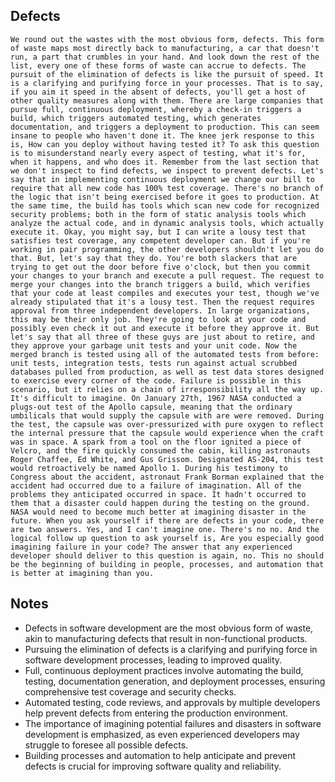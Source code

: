 ## Defects
```
We round out the wastes with the most obvious form, defects. This form of waste maps most directly back to manufacturing, a car that doesn't run, a part that crumbles in your hand. And look down the rest of the list, every one of these forms of waste can accrue to defects. The pursuit of the elimination of defects is like the pursuit of speed. It is a clarifying and purifying force in your processes. That is to say, if you aim it speed in the absent of defects, you'll get a host of other quality measures along with them. There are large companies that pursue full, continuous deployment, whereby a check‑in triggers a build, which triggers automated testing, which generates documentation, and triggers a deployment to production. This can seem insane to people who haven't done it. The knee jerk response to this is, How can you deploy without having tested it? To ask this question is to misunderstand nearly every aspect of testing, what it's for, when it happens, and who does it. Remember from the last section that we don't inspect to find defects, we inspect to prevent defects. Let's say that in implementing continuous deployment we change our bill to require that all new code has 100% test coverage. There's no branch of the logic that isn't being exercised before it goes to production. At the same time, the build has tools which scan new code for recognized security problems; both in the form of static analysis tools which analyze the actual code, and in dynamic analysis tools, which actually execute it. Okay, you might say, but I can write a lousy test that satisfies test coverage, any competent developer can. But if you're working in pair programming, the other developers shouldn't let you do that. But, let's say that they do. You're both slackers that are trying to get out the door before five o'clock, but then you commit your changes to your branch and execute a pull request. The request to merge your changes into the branch triggers a build, which verifies that your code at least compiles and executes your test, though we've already stipulated that it's a lousy test. Then the request requires approval from three independent developers. In large organizations, this may be their only job. They're going to look at your code and possibly even check it out and execute it before they approve it. But let's say that all three of these guys are just about to retire, and they approve your garbage unit tests and your unit code. Now the merged branch is tested using all of the automated tests from before: unit tests, integration tests, tests run against actual scrubbed databases pulled from production, as well as test data stores designed to exercise every corner of the code. Failure is possible in this scenario, but it relies on a chain of irresponsibility all the way up. It's difficult to imagine. On January 27th, 1967 NASA conducted a plugs‑out test of the Apollo capsule, meaning that the ordinary umbilicals that would supply the capsule with are were removed. During the test, the capsule was over‑pressurized with pure oxygen to reflect the internal pressure that the capsule would experience when the craft was in space. A spark from a tool on the floor ignited a piece of Velcro, and the fire quickly consumed the cabin, killing astronauts Roger Chaffee, Ed White, and Gus Grissom. Designated AS‑204, this test would retroactively be named Apollo 1. During his testimony to Congress about the accident, astronaut Frank Borman explained that the accident had occurred due to a failure of imagination. All of the problems they anticipated occurred in space. It hadn't occurred to them that a disaster could happen during the testing on the ground. NASA would need to become much better at imagining disaster in the future. When you ask yourself if there are defects in your code, there are two answers. Yes, and I can't imagine one. There's no no. And the logical follow up question to ask yourself is, Are you especially good imagining failure in your code? The answer that any experienced developer should deliver to this question is again, no. This no should be the beginning of building in people, processes, and automation that is better at imagining than you.
```

## Notes
- Defects in software development are the most obvious form of waste, akin to manufacturing defects that result in non-functional products.
- Pursuing the elimination of defects is a clarifying and purifying force in software development processes, leading to improved quality.
- Full, continuous deployment practices involve automating the build, testing, documentation generation, and deployment processes, ensuring comprehensive test coverage and security checks.
- Automated testing, code reviews, and approvals by multiple developers help prevent defects from entering the production environment.
- The importance of imagining potential failures and disasters in software development is emphasized, as even experienced developers may struggle to foresee all possible defects.
- Building processes and automation to help anticipate and prevent defects is crucial for improving software quality and reliability.
